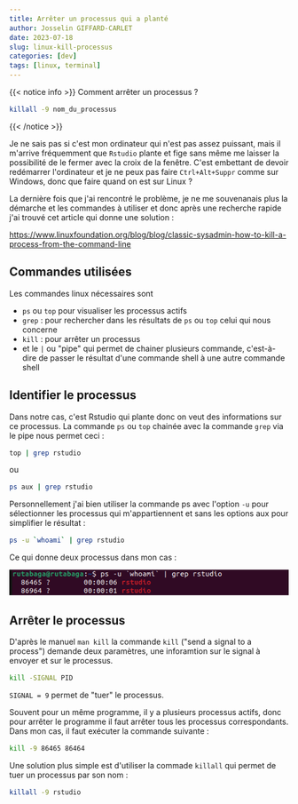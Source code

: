 ```yaml
---
title: Arrêter un processus qui a planté
author: Josselin GIFFARD-CARLET
date: 2023-07-18
slug: linux-kill-processus
categories: [dev]
tags: [linux, terminal]
---
```


{{< notice info >}}
Comment arrêter un processus ?

```bash
killall -9 nom_du_processus
```
{{< /notice >}}

Je ne sais pas si c'est mon ordinateur qui n'est pas assez puissant, mais il m'arrive fréquemment que `Rstudio` plante et fige sans même me laisser la possibilité de le fermer avec la croix de la fenêtre. C'est embettant de devoir redémarrer l'ordinateur et je ne peux pas faire `Ctrl+Alt+Suppr` comme sur Windows, donc que faire quand on est sur Linux ?

La dernière fois que j'ai rencontré le problème, je ne me souvenanais plus la démarche et les commandes à utiliser et donc après une recherche rapide j'ai trouvé cet article qui donne une solution :

https://www.linuxfoundation.org/blog/blog/classic-sysadmin-how-to-kill-a-process-from-the-command-line

## Commandes utilisées

Les commandes linux nécessaires sont
- `ps` ou `top` pour visualiser les processus actifs
- `grep` : pour rechercher dans les résultats de `ps` ou `top` celui qui nous concerne
- `kill` : pour arrêter un processus
- et le `|` ou "pipe" qui permet de chainer plusieurs commande, c'est-à-dire de passer le résultat d'une commande shell à une autre commande shell

## Identifier le processus

Dans notre cas, c'est Rstudio qui plante donc on veut des informations sur ce processus. La commande `ps` ou `top` chainée avec la commande `grep` via le pipe nous permet ceci :

```bash
top | grep rstudio
```
ou<br />
```bash
ps aux | grep rstudio
```

Personnellement j'ai bien utiliser la commande ps avec l'option `-u` pour sélectionner les processus qui m'appartiennent et sans les options aux pour simplifier le résultat :

```bash
ps -u `whoami` | grep rstudio
```

Ce qui donne deux processus dans mon cas :

![result of ps -u command](images/ps-u.png)

## Arrêter le processus

D'après le manuel `man kill` la commande `kill` ("send a signal to a process") demande deux paramètres, une inforamtion sur le signal à envoyer et sur le processus.

```bash
kill -SIGNAL PID
```

`SIGNAL = 9` permet de "tuer" le processus.

Souvent pour un même programme, il y a plusieurs processus actifs, donc pour arrêter le programme il faut arrêter tous les processus correspondants. Dans mon cas, il faut exécuter la commande suivante :

```bash
kill -9 86465 86464
```

Une solution plus simple est d'utiliser la commade `killall` qui permet de tuer un processus par son nom :

```bash
killall -9 rstudio
```

